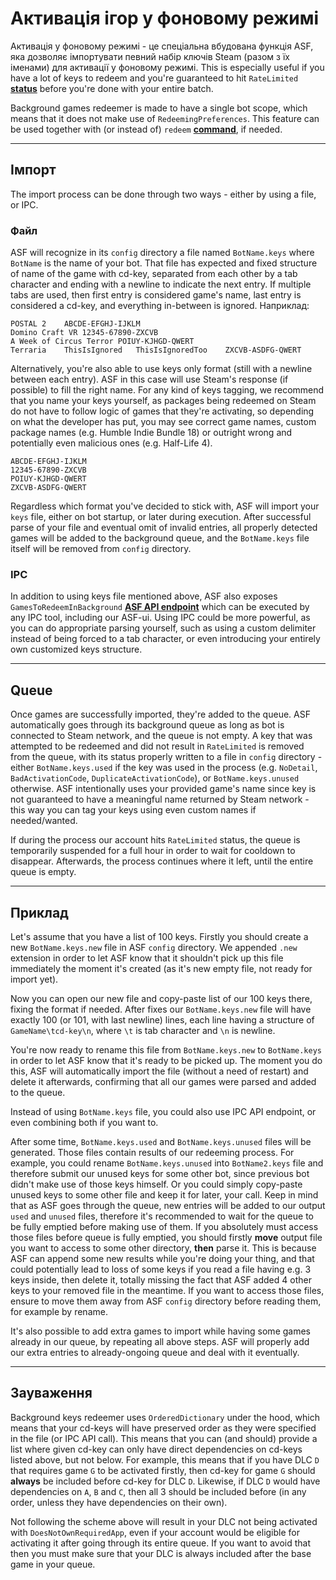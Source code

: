 # Активація ігор у фоновому режимі

Активація у фоновому режимі - це спеціальна вбудована функція ASF, яка дозволяє імпортувати певний набір ключів Steam (разом з їх іменами) для активації у фоновому режимі. This is especially useful if you have a lot of keys to redeem and you're guaranteed to hit `RateLimited` **[status](https://github.com/JustArchiNET/ArchiSteamFarm/wiki/FAQ#what-is-the-meaning-of-status-when-redeeming-a-key)** before you're done with your entire batch.

Background games redeemer is made to have a single bot scope, which means that it does not make use of `RedeemingPreferences`. This feature can be used together with (or instead of) `redeem` **[command](https://github.com/JustArchiNET/ArchiSteamFarm/wiki/Commands)**, if needed.

* * *

## Імпорт

The import process can be done through two ways - either by using a file, or IPC.

### Файл

ASF will recognize in its `config` directory a file named `BotName.keys` where `BotName` is the name of your bot. That file has expected and fixed structure of name of the game with cd-key, separated from each other by a tab character and ending with a newline to indicate the next entry. If multiple tabs are used, then first entry is considered game's name, last entry is considered a cd-key, and everything in-between is ignored. Наприклад:

```text
POSTAL 2    ABCDE-EFGHJ-IJKLM
Domino Craft VR 12345-67890-ZXCVB
A Week of Circus Terror POIUY-KJHGD-QWERT
Terraria    ThisIsIgnored   ThisIsIgnoredToo    ZXCVB-ASDFG-QWERT
```

Alternatively, you're also able to use keys only format (still with a newline between each entry). ASF in this case will use Steam's response (if possible) to fill the right name. For any kind of keys tagging, we recommend that you name your keys yourself, as packages being redeemed on Steam do not have to follow logic of games that they're activating, so depending on what the developer has put, you may see correct game names, custom package names (e.g. Humble Indie Bundle 18) or outright wrong and potentially even malicious ones (e.g. Half-Life 4).

```text
ABCDE-EFGHJ-IJKLM
12345-67890-ZXCVB
POIUY-KJHGD-QWERT
ZXCVB-ASDFG-QWERT
```

Regardless which format you've decided to stick with, ASF will import your `keys` file, either on bot startup, or later during execution. After successful parse of your file and eventual omit of invalid entries, all properly detected games will be added to the background queue, and the `BotName.keys` file itself will be removed from `config` directory.

### IPC

In addition to using keys file mentioned above, ASF also exposes `GamesToRedeemInBackground` **[ASF API endpoint](https://github.com/JustArchiNET/ArchiSteamFarm/wiki/IPC#asf-api)** which can be executed by any IPC tool, including our ASF-ui. Using IPC could be more powerful, as you can do appropriate parsing yourself, such as using a custom delimiter instead of being forced to a tab character, or even introducing your entirely own customized keys structure.

* * *

## Queue

Once games are successfully imported, they're added to the queue. ASF automatically goes through its background queue as long as bot is connected to Steam network, and the queue is not empty. A key that was attempted to be redeemed and did not result in `RateLimited` is removed from the queue, with its status properly written to a file in `config` directory - either `BotName.keys.used` if the key was used in the process (e.g. `NoDetail`, `BadActivationCode`, `DuplicateActivationCode`), or `BotName.keys.unused` otherwise. ASF intentionally uses your provided game's name since key is not guaranteed to have a meaningful name returned by Steam network - this way you can tag your keys using even custom names if needed/wanted.

If during the process our account hits `RateLimited` status, the queue is temporarily suspended for a full hour in order to wait for cooldown to disappear. Afterwards, the process continues where it left, until the entire queue is empty.

* * *

## Приклад

Let's assume that you have a list of 100 keys. Firstly you should create a new `BotName.keys.new` file in ASF `config` directory. We appended `.new` extension in order to let ASF know that it shouldn't pick up this file immediately the moment it's created (as it's new empty file, not ready for import yet).

Now you can open our new file and copy-paste list of our 100 keys there, fixing the format if needed. After fixes our `BotName.keys.new` file will have exactly 100 (or 101, with last newline) lines, each line having a structure of `GameName\tcd-key\n`, where `\t` is tab character and `\n` is newline.

You're now ready to rename this file from `BotName.keys.new` to `BotName.keys` in order to let ASF know that it's ready to be picked up. The moment you do this, ASF will automatically import the file (without a need of restart) and delete it afterwards, confirming that all our games were parsed and added to the queue.

Instead of using `BotName.keys` file, you could also use IPC API endpoint, or even combining both if you want to.

After some time, `BotName.keys.used` and `BotName.keys.unused` files will be generated. Those files contain results of our redeeming process. For example, you could rename `BotName.keys.unused` into `BotName2.keys` file and therefore submit our unused keys for some other bot, since previous bot didn't make use of those keys himself. Or you could simply copy-paste unused keys to some other file and keep it for later, your call. Keep in mind that as ASF goes through the queue, new entries will be added to our output `used` and `unused` files, therefore it's recommended to wait for the queue to be fully emptied before making use of them. If you absolutely must access those files before queue is fully emptied, you should firstly **move** output file you want to access to some other directory, **then** parse it. This is because ASF can append some new results while you're doing your thing, and that could potentially lead to loss of some keys if you read a file having e.g. 3 keys inside, then delete it, totally missing the fact that ASF added 4 other keys to your removed file in the meantime. If you want to access those files, ensure to move them away from ASF `config` directory before reading them, for example by rename.

It's also possible to add extra games to import while having some games already in our queue, by repeating all above steps. ASF will properly add our extra entries to already-ongoing queue and deal with it eventually.

* * *

## Зауваження

Background keys redeemer uses `OrderedDictionary` under the hood, which means that your cd-keys will have preserved order as they were specified in the file (or IPC API call). This means that you can (and should) provide a list where given cd-key can only have direct dependencies on cd-keys listed above, but not below. For example, this means that if you have DLC `D` that requires game `G` to be activated firstly, then cd-key for game `G` should **always** be included before cd-key for DLC `D`. Likewise, if DLC `D` would have dependencies on `A`, `B` and `C`, then all 3 should be included before (in any order, unless they have dependencies on their own).

Not following the scheme above will result in your DLC not being activated with `DoesNotOwnRequiredApp`, even if your account would be eligible for activating it after going through its entire queue. If you want to avoid that then you must make sure that your DLC is always included after the base game in your queue.
